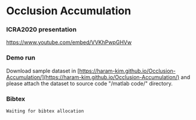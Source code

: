 # Occlusion Accumulation

### ICRA2020 presentation

https://www.youtube.com/embed/VVKhPwpGHVw

### Demo run

Download sample dataset in [https://haram-kim.github.io/Occlusion-Accumulation/](https://haram-kim.github.io/Occlusion-Accumulation/) and
please attach the dataset to source code "/matlab code/" directory.

### Bibtex
```
Waiting for bibtex allocation
```
